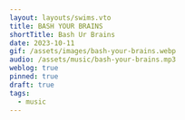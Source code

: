 ```yaml
---
layout: layouts/swims.vto
title: BASH YOUR BRAINS
shortTitle: Bash Ur Brains
date: 2023-10-11
gif: /assets/images/bash-your-brains.webp
audio: /assets/music/bash-your-brains.mp3
weblog: true
pinned: true
draft: true
tags:
  - music
---
```

